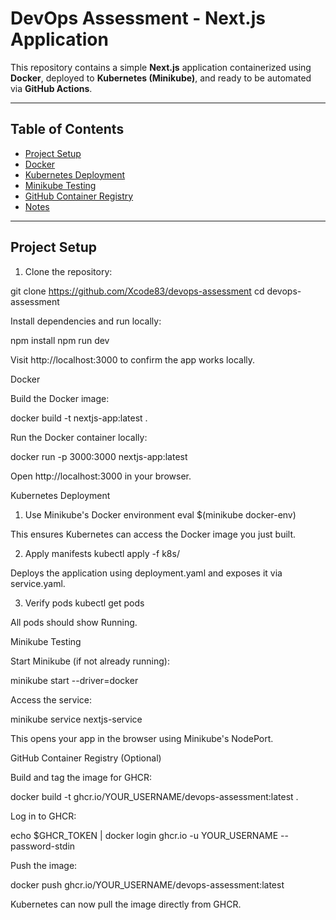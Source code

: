 # DevOps Assessment - Next.js Application

This repository contains a simple **Next.js** application containerized using **Docker**, deployed to **Kubernetes (Minikube)**, and ready to be automated via **GitHub Actions**.

---

## Table of Contents
- [Project Setup](#project-setup)
- [Docker](#docker)
- [Kubernetes Deployment](#kubernetes-deployment)
- [Minikube Testing](#minikube-testing)
- [GitHub Container Registry](#github-container-registry)
- [Notes](#notes)

---

## Project Setup

1. Clone the repository:

git clone https://github.com/Xcode83/devops-assessment
cd devops-assessment

Install dependencies and run locally:

npm install
npm run dev


Visit http://localhost:3000
 to confirm the app works locally.

Docker

Build the Docker image:

docker build -t nextjs-app:latest .


Run the Docker container locally:

docker run -p 3000:3000 nextjs-app:latest


Open http://localhost:3000
 in your browser.

Kubernetes Deployment
1. Use Minikube's Docker environment
eval $(minikube docker-env)


This ensures Kubernetes can access the Docker image you just built.

2. Apply manifests
kubectl apply -f k8s/


Deploys the application using deployment.yaml and exposes it via service.yaml.

3. Verify pods
kubectl get pods


All pods should show Running.

Minikube Testing

Start Minikube (if not already running):

minikube start --driver=docker


Access the service:

minikube service nextjs-service


This opens your app in the browser using Minikube's NodePort.

GitHub Container Registry (Optional)

Build and tag the image for GHCR:

docker build -t ghcr.io/YOUR_USERNAME/devops-assessment:latest .


Log in to GHCR:

echo $GHCR_TOKEN | docker login ghcr.io -u YOUR_USERNAME --password-stdin


Push the image:

docker push ghcr.io/YOUR_USERNAME/devops-assessment:latest


Kubernetes can now pull the image directly from GHCR.
